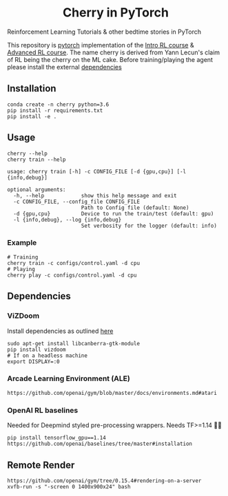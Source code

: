 <h1 align='center'>Cherry in PyTorch</h1>
Reinforcement Learning Tutorials &amp; other bedtime stories in PyTorch

This repository is [pytorch](https://pytorch.org) implementation of the [Intro RL course](https://github.com/simoninithomas/Deep_reinforcement_learning_Course) & [Advanced RL course](https://github.com/dennybritz/reinforcement-learning). The name cherry is derived from Yann Lecun's claim of RL being the cherry on the ML cake. Before training/playing the agent please install the external [dependencies](https://github.com/moabitcoin/cherry-pytorch#dependencies)

## Installation
```
conda create -n cherry python=3.6
pip install -r requirements.txt
pip install -e .
```

## Usage
```
cherry --help
cherry train --help
```
```
usage: cherry train [-h] -c CONFIG_FILE [-d {gpu,cpu}] [-l {info,debug}]

optional arguments:
  -h, --help            show this help message and exit
  -c CONFIG_FILE, --config_file CONFIG_FILE
                        Path to Config file (default: None)
  -d {gpu,cpu}          Device to run the train/test (default: gpu)
  -l {info,debug}, --log {info,debug}
                        Set verbosity for the logger (default: info)
```
### Example
```
# Training
cherry train -c configs/control.yaml -d cpu
# Playing
cherry play -c configs/control.yaml -d cpu
```

## Dependencies
### ViZDoom
Install dependencies as outlined [here](https://github.com/mwydmuch/ViZDoom/blob/master/doc/Building.md#linux_deps)
```
sudo apt-get install libcanberra-gtk-module
pip install vizdoom
# If on a headless machine
export DISPLAY=:0
```

### Arcade Learning Environment (ALE)
```
https://github.com/openai/gym/blob/master/docs/environments.md#atari
```

### OpenAI RL baselines
Needed for Deepmind styled pre-processing wrappers. Needs TF>=1.14 :woman_facepalming:
```
pip install tensorflow_gpu==1.14
https://github.com/openai/baselines/tree/master#installation
```

## Remote Render
```
https://github.com/openai/gym/tree/0.15.4#rendering-on-a-server
xvfb-run -s "-screen 0 1400x900x24" bash
```
